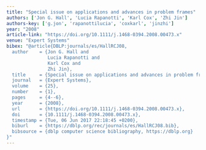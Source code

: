 ```yaml
---
title: "Special issue on applications and advances in problem frames"
authors: ['Jon G. Hall', 'Lucia Rapanotti', 'Karl Cox', 'Zhi Jin']
authors-key: ['g.jon', 'rapanottilucia', 'coxkarl', 'jinzhi']
year: "2008"
article-link: "https://doi.org/10.1111/j.1468-0394.2008.00473.x"
venue: "Expert Systems"
bibex: "@article{DBLP:journals/es/HallRCJ08,
  author    = {Jon G. Hall and
               Lucia Rapanotti and
               Karl Cox and
               Zhi Jin},
  title     = {Special issue on applications and advances in problem frames},
  journal   = {Expert Systems},
  volume    = {25},
  number    = {1},
  pages     = {4--6},
  year      = {2008},
  url       = {https://doi.org/10.1111/j.1468-0394.2008.00473.x},
  doi       = {10.1111/j.1468-0394.2008.00473.x},
  timestamp = {Tue, 06 Jun 2017 22:18:45 +0200},
  biburl    = {https://dblp.org/rec/journals/es/HallRCJ08.bib},
  bibsource = {dblp computer science bibliography, https://dblp.org}
}"
---
```

